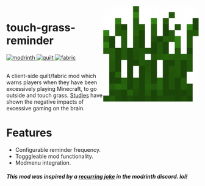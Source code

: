 <img align="right" height="250" width="250" src="src/main/resources/assets/touch_grass_reminder/icon.png" />

# touch-grass-reminder

<div>
  <a href="https://modrinth.com/mod/touch-grass-reminder">
    <img alt="modrinth" height="56" src="https://cdn.jsdelivr.net/npm/@intergrav/devins-badges@3/assets/cozy/available/modrinth_vector.svg" />
  </a>
  <a href="https://quiltmc.org">
    <img alt="quilt" height="56" src="https://cdn.jsdelivr.net/npm/@intergrav/devins-badges@3/assets/cozy/supported/quilt_vector.svg" />
  </a>
  <a href="https://fabricmc.net">
    <img alt="fabric" height="56" src="https://cdn.jsdelivr.net/npm/@intergrav/devins-badges@3/assets/cozy/supported/fabric_vector.svg" />
  </a>
</div>

<br />

A client-side quilt/fabric mod which warns players when they have been excessively playing Minecraft, to go outside and touch grass. [Studies](https://www.health.harvard.edu/blog/the-health-effects-of-too-much-gaming-2020122221645)
have shown the negative impacts of excessive gaming on the brain.

# Features
- Configurable reminder frequency.
- Togggleable mod functionality.
- Modmenu integration.

##### This mod was inspired by a [recurring joke](https://github.com/CompeyDev/touch-grass-reminder/assets/74418041/a6bbc222-e24e-4b01-a5ae-3645e9080570) in the modrinth discord. lol!

